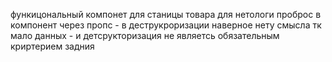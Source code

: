 функицональный компонет для станицы товара для нетологи
проброс в компонент через пропс - в деструкроризации наверное нету смысла тк мало данных - и детсрукторизация не являетсь обязательным криртерием задния
